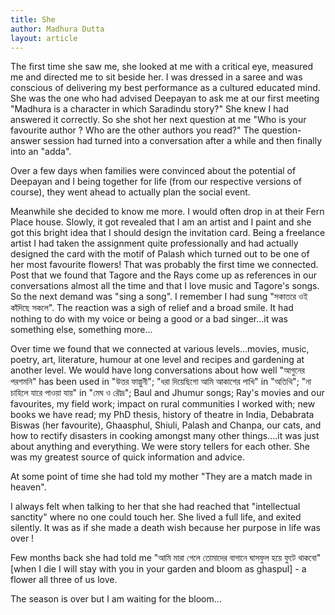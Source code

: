 ```yaml
---
title: She
author: Madhura Dutta
layout: article
---
```


The first time she saw me, she looked at me with a critical eye, measured me
and directed me to sit beside her. I was dressed in a saree and was
conscious of delivering my best performance as a cultured educated mind.
She was the one who had advised Deepayan to ask me at our first meeting
"Madhura is a character in which Saradindu story?" She knew I had
answered it correctly. So she shot her next question at me "Who is your
favourite author ? Who are the other authors you read?" The question-
answer session had turned into a conversation after a while and then
finally into an "adda".

Over a few days when families were convinced about the potential of
Deepayan and I being together for life (from our respective versions of
course), they went ahead to actually plan the social event.

Meanwhile she decided to know me more. I would often drop in at their
Fern Place house. Slowly, it got revealed that I am an artist and I
paint and she got this bright idea that I should design the invitation
card. Being a freelance artist I had taken the assignment quite
professionally and had actually designed the card with the motif of
Palash which turned out to be one of her most favourite flowers! That
was probably the first time we connected. Post that we found that Tagore
and the Rays come up as references in our conversations almost all the
time and that I love music and Tagore's songs. So the next demand was
"sing a song". I remember I had sung "সকাতরে ওই কাঁদিছে সকলে". The
reaction was a sigh of relief and a broad smile. It had nothing to do
with my voice or being a good or a bad singer...it was something else,
something more...

Over time we found that we connected at various levels...movies, music,
poetry, art, literature, humour at one level and recipes and gardening
at another level. We would have long conversations about how well
"আগুনের পরশমনি" has been used in "উত্তর ফাল্গুনী"; "ধরা দিয়েছিগো
আমি আকাশের পাখি" in "অতিথি"; "না চাহিলে যারে পাওয়া যায়" in "মেঘ ও
রৌদ্র"; Baul and Jhumur songs; Ray's movies and our favourites, my
field work; impact on rural communities I worked with; new books we have
read; my PhD thesis, history of theatre in India, Debabrata Biswas (her
favourite), Ghaasphul, Shiuli, Palash and Chanpa, our cats, and how to
rectify disasters in cooking amongst many other things....it was just
about anything and everything. We were story tellers for each other. She
was my greatest source of quick information and advice.

At some point of time she had told my mother "They are a match made in
heaven".

I always felt when talking to her that she had reached that
"intellectual sanctity" where no one could touch her. She lived a full
life, and exited silently. It was as if she made a death wish because
her purpose in life was over !

Few months back she had told me "আমি মারা গেলে তোমাদের বাগানে ঘাসফুল
হয়ে ফুটে থাকবো" [when I die I will stay with you in your garden and
bloom as ghaspul] - a flower all three of us love.

The season is over but I am waiting for the bloom...


